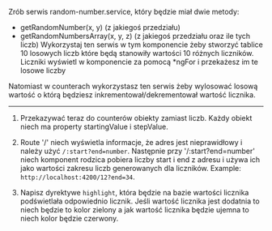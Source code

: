 
Zrób serwis random-number.service, który będzie miał dwie metody:
- getRandomNumber(x, y) (z jakiegoś przedziału)
- getRandomNumbersArray(x, y, z) (z jakiegoś przedziału oraz ile tych liczb) 
Wykorzystaj ten serwis w tym komponencie żeby stworzyć tablice 10 losowych liczb
które będą stanowiły wartości 10 różnych liczników.
Liczniki wyświetl w komponencie za pomocą *ngFor i przekażesz im te losowe liczby

Natomiast w counterach wykorzystasz ten serwis żeby wylosować losową wartość o którą
będziesz inkrementował/dekrementował wartość licznika.

-----------------------

1. Przekazywać teraz do counterów obiekty zamiast liczb. Każdy obiekt niech ma property 
startingValue i stepValue.

2. Route '/' niech wyświetla informacje, że adres jest nieprawidłowy i należy użyć `/:start?end=number`. Następnie przy '/:start?end=number' niech komponent rodzica pobiera liczby start i end z adresu i używa ich jako wartości zakresu liczb generowanych dla liczników. Example: `http://localhost:4200/12?end=34`.

3. Napisz dyrektywe `highlight`, która będzie na bazie wartości licznika podświetlała odpowiednio licznik. Jeśli wartość licznika jest dodatnia to niech będzie to kolor zielony a jak wartość licznika będzie ujemna to niech kolor będzie czerwony.
